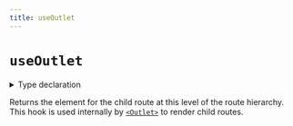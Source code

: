```yaml
---
title: useOutlet
---
```


# `useOutlet`

<details>
  <summary>Type declaration</summary>

```tsx
declare function useOutlet(): React.ReactElement | null;
```

</details>

Returns the element for the child route at this level of the route hierarchy. This hook is used internally by [`<Outlet>`][outlet] to render child routes.

[outlet]: ../components/outlet.md
